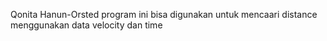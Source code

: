 Qonita Hanun-Orsted
program ini bisa digunakan untuk mencaari distance menggunakan data velocity dan time
